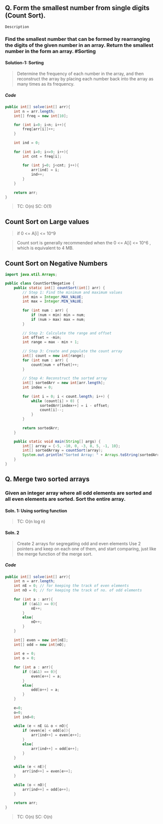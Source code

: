 ## Q. Form the smallest number from single digits (Count Sort).

`Description`
### Find the smallest number that can be formed by rearranging the digits of the given number in an array. Return the smallest number in the form an array. #Sorting

#### Solution-1: Sorting

>Determine the frequency of each number in the array, and then reconstruct the array by placing each number back into the array as many times as its frequency.


##### Code
```java
public int[] solve(int[] arr){
	int n = arr.length;
	int[] freq = new int[10];

	for (int i=0; i<n; i++){
		freq[arr[i]]++;
	}
	
	int ind = 0;
	
	for (int i=0; i<=9; i++){
		int cnt = freq[i];
		
		for (int j=0; j<cnt; j++){
			arr[ind] = i;
			ind++;
		}
	}
	
	return arr;
}
```

>TC: O(n)
>SC: O(1)

## Count Sort on Large values

> if 0 <= A[i] <= 10^9


>Count sort is generally recommended when the 0 <= A[i] <= 10^6 , which is equivalent to 4 MB.

## Count Sort on Negative Numbers

```java
import java.util.Arrays;

public class CountSortNegative {
    public static int[] countSort(int[] arr) {
        // Step 1: Find the minimum and maximum values
        int min = Integer.MAX_VALUE;
        int max = Integer.MIN_VALUE;
        
        for (int num : arr) {
            if (num < min) min = num;
            if (num > max) max = num;
        }
        
        // Step 2: Calculate the range and offset
        int offset = -min;
        int range = max - min + 1;
        
        // Step 3: Create and populate the count array
        int[] count = new int[range];
        for (int num : arr) {
            count[num + offset]++;
        }
        
        // Step 4: Reconstruct the sorted array
        int[] sortedArr = new int[arr.length];
        int index = 0;
        
        for (int i = 0; i < count.length; i++) {
            while (count[i] > 0) {
                sortedArr[index++] = i - offset;
                count[i]--;
            }
        }
        
        return sortedArr;
    }

    public static void main(String[] args) {
        int[] array = {-5, -10, 0, -3, 8, 5, -1, 10};
        int[] sortedArray = countSort(array);
        System.out.println("Sorted Array: " + Arrays.toString(sortedArray));
    }
}

```

## Q. Merge two sorted arrays
### Given an integer array where all odd elements are sorted and all even elements are sorted. Sort the entire array.

#### Soln. 1: Using sorting function

> TC: O(n log n)

#### Soln. 2

> Create 2 arrays for segregating odd and even elements
> Use 2 pointers and keep on each one of them, and start comparing, just like the merge function of the merge sort.

##### Code
```java
public int[] solve(int[] arr){
	int n = arr.length;
	int nE = 0; // for keeping the track of even elements
	int nO = 0; // for keeping the track of no. of odd elements
	
	for (int a : arr){
		if ((a&1) == 0){
			nE++;
		}
		else{
			nO++;
		}
	}
	
	int[] even = new int[nE];
	int[] odd = new int[nO];
	
	int e = 0;
	int o = 0;
	
	for (int a : arr){
		if ((a&1) == 0){
			even[e++] = a;
		}
		else{
			odd[o++] = a;
		}
	}
	
	e=0;
	o=0;
	int ind=0;
	
	while (e < nE && o < nO){
		if (even[e] < odd[o]){
			arr[ind++] = even[e++];
		}
		else{
			arr[ind++] = odd[o++];
		}
	}
	
	while (e < nE){
		arr[ind++] = even[e++];
	}
	
	while (o < nO){
		arr[ind++] = odd[o++];
	}
	
	return arr;
}
```


>TC: O(n)
>SC: O(n)